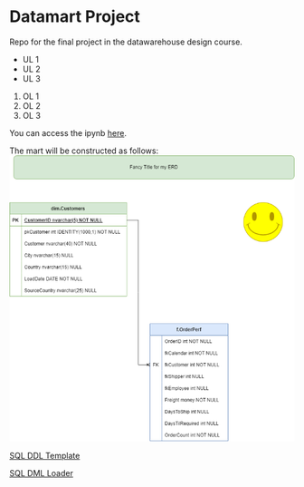 # Datamart Project
Repo for the final project in the datawarehouse design course.  

- UL 1
- UL 2
- UL 3

1) OL 1
2) OL 2
3) OL 3

You can access the ipynb [here](./Sample_Mart_Project_Template.ipynb).  

The mart will be constructed as follows:  
![ERD](./data/SampleProjectERD.png)

[SQL DDL Template](./data/StarSchemaTemplate.sql)  

[SQL DML Loader](./data/DataLoader.sql)  


